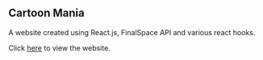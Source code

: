 ## Cartoon Mania

A website created using React.js, FinalSpace API and various react hooks.

Click [here](https://rb-parmar.github.io/cartoon-mania) to view the website.